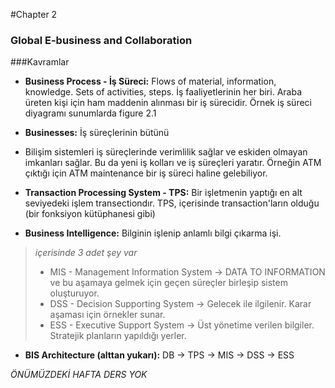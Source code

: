 #Chapter 2

### Global E-business and Collaboration

###Kavramlar

+ **Business Process - İş Süreci:** Flows of material, information, knowledge. Sets of activities, steps. İş faaliyetlerinin her biri. Araba üreten kişi için ham maddenin alınması bir iş sürecidir. Örnek iş süreci diyagramı sunumlarda figure 2.1

+  **Businesses:** İş süreçlerinin bütünü

+  Bilişim sistemleri iş süreçlerinde verimlilik sağlar ve eskiden olmayan imkanları sağlar. Bu da yeni iş kolları ve iş süreçleri yaratır. Örneğin ATM çıktığı için ATM maintenance bir iş süreci haline gelebiliyor. 

+  **Transaction Processing System - TPS:** Bir işletmenin yaptığı en alt seviyedeki işlem transectiondır. TPS, içerisinde transaction'ların olduğu (bir fonksiyon kütüphanesi gibi) 

+  **Business Intelligence:** Bilginin işlenip anlamlı bilgi çıkarma işi. 
> *içerisinde 3 adet şey var*
> + MIS - Management Information System -> DATA TO INFORMATION ve bu aşamaya gelmek için geçen süreçler birleşip sistem oluşturuyor.
> + DSS - Decision Supporting System -> Gelecek ile ilgilenir. Karar aşaması için örnekler sunar. 
> + ESS - Executive Support System -> Üst yönetime verilen bilgiler. Stratejik planların yapıldığı yerler. 

+  **BIS Architecture (alttan yukarı):** DB -> TPS -> MIS -> DSS -> ESS

*ÖNÜMÜZDEKİ HAFTA DERS YOK*


